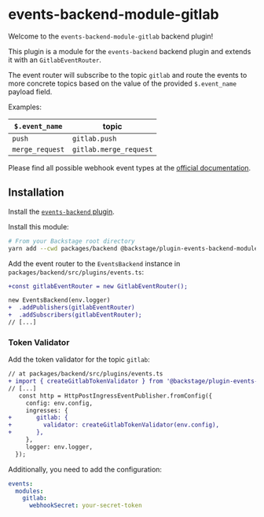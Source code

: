 # events-backend-module-gitlab

Welcome to the `events-backend-module-gitlab` backend plugin!

This plugin is a module for the `events-backend` backend plugin
and extends it with an `GitlabEventRouter`.

The event router will subscribe to the topic `gitlab`
and route the events to more concrete topics based on the value
of the provided `$.event_name` payload field.

Examples:

| `$.event_name`  | topic                  |
| --------------- | ---------------------- |
| `push`          | `gitlab.push`          |
| `merge_request` | `gitlab.merge_request` |

Please find all possible webhook event types at the
[official documentation](https://docs.gitlab.com/ee/user/project/integrations/webhook_events.html).

## Installation

Install the [`events-backend` plugin](../events-backend/README.md).

Install this module:

```bash
# From your Backstage root directory
yarn add --cwd packages/backend @backstage/plugin-events-backend-module-gitlab
```

Add the event router to the `EventsBackend` instance in `packages/backend/src/plugins/events.ts`:

```diff
+const gitlabEventRouter = new GitlabEventRouter();

new EventsBackend(env.logger)
+  .addPublishers(gitlabEventRouter)
+  .addSubscribers(gitlabEventRouter);
// [...]
```

### Token Validator

Add the token validator for the topic `gitlab`:

```diff
// at packages/backend/src/plugins/events.ts
+ import { createGitlabTokenValidator } from '@backstage/plugin-events-backend-module-gitlab';
// [...]
   const http = HttpPostIngressEventPublisher.fromConfig({
     config: env.config,
     ingresses: {
+       gitlab: {
+         validator: createGitlabTokenValidator(env.config),
+       },
     },
     logger: env.logger,
  });
```

Additionally, you need to add the configuration:

```yaml
events:
  modules:
    gitlab:
      webhookSecret: your-secret-token
```
